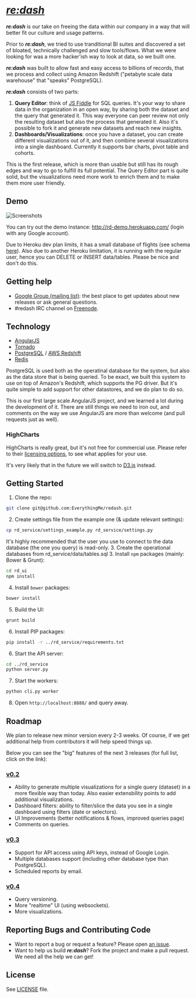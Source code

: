 # [_re:dash_](https://github.com/everythingme/redash)

**_re:dash_** is our take on freeing the data within our company in a way that will better fit our culture and usage patterns.

Prior to **_re:dash_**, we tried to use tranditional BI suites and discovered a set of bloated, technically challenged and slow tools/flows. What we were looking for was a more hacker'ish way to look at data, so we built one.

**_re:dash_** was built to allow fast and easy access to billions of records, that we process and collect using Amazon Redshift ("petabyte scale data warehouse" that "speaks" PostgreSQL).

**_re:dash_** consists of two parts:

1. **Query Editor**: think of [JS Fiddle](http://jsfiddle.net) for SQL queries. It's your way to share data in the organization in an open way, by sharing both the dataset and the query that generated it. This way everyone can peer review not only the resulting dataset but also the process that generated it. Also it's possible to fork it and generate new datasets and reach new insights. 
2. **Dashboards/Visualizations**: once you have a dataset, you can create different visualizations out of it, and then combine several visualizations into a single dashboard. Currently it supports bar charts, pivot table and cohorts.

This is the first release, which is more than usable but still has its rough edges and way to go to fulfill its full potential. The Query Editor part is quite solid, but the visualizations need more work to enrich them and to make them more user friendly.

## Demo

![Screenshots](https://raw.github.com/EverythingMe/redash/screenshots/screenshots.gif)

You can try out the demo instance: http://rd-demo.herokuapp.com/ (login with any Google account).

Due to Heroku dev plan limits, it has a small database of flights (see schema [here](http://rd-demo.herokuapp.com/dashboard/schema)). Also due to another Heroku limitation, it is running with the regular user, hence you can DELETE or INSERT data/tables. Please be nice and don't do this.

## Getting help

* [Google Group (mailing list)](https://groups.google.com/forum/#!forum/redash-users): the best place to get updates about new releases or ask general questions.
* #redash IRC channel on [Freenode](http://www.freenode.net/).

## Technology

* [AngularJS](http://angularjs.org/)
* [Tornado](http://tornadoweb.org)
* [PostgreSQL](http://www.postgresql.org/) / [AWS Redshift](http://aws.amazon.com/redshift/)
* [Redis](http://redis.io)

PostgreSQL is used both as the operatinal database for the system, but also as the data store that is being queried. To be exact, we built this system to use on top of Amazon's Redshift, which supports the PG driver. But it's quite simple to add support for other datastores, and we do plan to do so.

This is our first large scale AngularJS project, and we learned a lot during the development of it. There are still things we need to iron out, and comments on the way we use AngularJS are more than welcome (and pull requests just as well).

### HighCharts

HighCharts is really great, but it's not free for commercial use. Please refer to their [licensing options](http://shop.highsoft.com/highcharts.html), to see what applies for your use. 

It's very likely that in the future we will switch to [D3.js](http://d3js.org/) instead.

## Getting Started

1. Clone the repo:
```bash
git clone git@github.com:EverythingMe/redash.git
```
2. Create settings file from the example one (& update relevant settings):
```bash
cp rd_service/settings_example.py rd_service/settings.py
```
It's highly recommended that the user you use to connect to the data database (the one you query) is read-only.
3. Create the operational databases from rd_service/data/tables.sql
3. Install `npm` packages (mainly: Bower & Grunt):
```bash
cd rd_ui
npm install
```
4. Install `bower` packages:
```bash
bower install
```
5. Build the UI:
```bash
grunt build
```
6. Install PIP packages:
```bash
pip install -r ../rd_service/requirements.txt
```
6. Start the API server:
```bash
cd ../rd_service
python server.py
```
7. Start the workers:
```bash
python cli.py worker
```
8. Open `http://localhost:8888/` and query away.

## Roadmap

We plan to release new minor version every 2-3 weeks. Of course, if we get additional help from contributors it will help speed things up.

Below you can see the "big" features of the next 3 releases (for full list, click on the link):

### [v0.2](https://github.com/EverythingMe/redash/issues?milestone=1&state=open)

- Ability to generate multiple visualizations for a single query (dataset) in a more flexible way than today. Also easier extensbility points to add additional visualizations.
- Dashboard filters: ability to filter/slice the data you see in a single dashboard using filters (date or selectors).
- UI Improvements (better notifications & flows, improved queries page) 
- Comments on queries.

### [v0.3](https://github.com/EverythingMe/redash/issues?milestone=2&state=open)

- Support for API access using API keys, instead of Google Login.
- Multiple databases support (including other database type than PostgreSQL).
- Scheduled reports by email.

### [v0.4](https://github.com/EverythingMe/redash/issues?milestone=3&state=open)

- Query versioning. 
- More "realtime" UI (using websockets).
- More visualizations.

## Reporting Bugs and Contributing Code

* Want to report a bug or request a feature? Please open [an issue](https://github.com/everythingme/redash/issues/new).
* Want to help us build **_re:dash_**? Fork the project and make a pull request. We need all the help we can get!

## License

See [LICENSE](https://github.com/EverythingMe/redash/blob/master/LICENSE) file.
